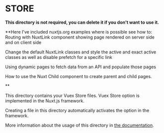 # STORE

**This directory is not required, you can delete it if you don't want to use it.**

**Here I've included nuxtjs.org examples where is possible see how to:
Routing with NuxtLink component showing page rendered on server side and on client side

Change the default NuxtLink classes and style the active and exact active classes as well as disable prefetch for a specific link

Using dynamic pages to fetch data from an API and populate those pages

How to use the Nuxt Child component to create parent and child pages.

**

This directory contains your Vuex Store files.
Vuex Store option is implemented in the Nuxt.js framework.

Creating a file in this directory automatically activates the option in the framework.

More information about the usage of this directory in [the documentation](https://nuxtjs.org/guide/vuex-store).
